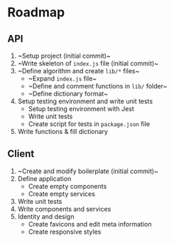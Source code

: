 # Roadmap

## API

1. ~Setup project (initial commit)~
2. ~Write skeleton of `index.js` file (initial commit)~
3. ~Define algorithm and create `lib/*` files~
    * ~Expand `index.js` file~
    * ~Define and comment functions in `lib/` folder~
    * ~Define dictionary format~
4. Setup testing environment and write unit tests
    * Setup testing environment with Jest
    * Write unit tests
    * Create script for tests in `package.json` file
5. Write functions & fill dictionary

## Client

1. ~Create and modify boilerplate (initial commit)~
2. Define application
	* Create empty components
	* Create empty services
3. Write unit tests
4. Write components and services
5. Identity and design
	* Create favicons and edit meta information
	* Create responsive styles